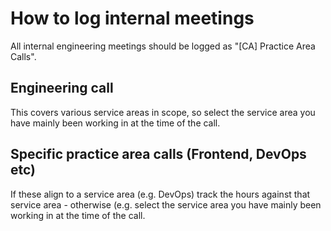 # How to log internal meetings

All internal engineering meetings should be logged as "\[CA] Practice Area Calls".

## Engineering call

This covers various service areas in scope, so select the service area you have mainly been working in at the time of the call.

## Specific practice area calls (Frontend, DevOps etc)

If these align to a service area (e.g. DevOps) track the hours against that service area - otherwise (e.g. select the service area you have mainly been working in at the time of the call.
